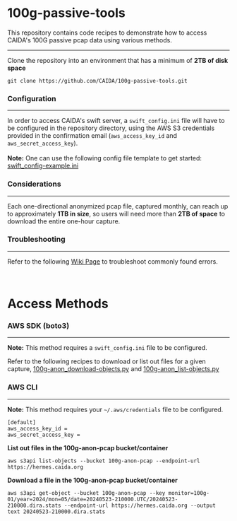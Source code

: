 # 100g-passive-tools
This repository contains code recipes to demonstrate how to access CAIDA's 100G passive pcap data using various methods.

---
Clone the repository into an environment that has a minimum of **2TB of disk space**
```
git clone https://github.com/CAIDA/100g-passive-tools.git
```

### Configuration
---
In order to access CAIDA's swift server, a `swift_config.ini` file will have to be configured in the repository directory, using the AWS S3 credentials provided in the confirmation email (`aws_access_key_id` and `aws_secret_access_key`).<br/><br/>
**Note:** One can use the following config file template to get started: [swift_config-example.ini](https://github.com/CAIDA/100g-passive-tools/blob/main/swift_config-example.ini)

### Considerations

---
Each one-directional anonymized pcap file, captured monthly, can reach up to approximately **1TB in size**, so users will need more than **2TB of space** to download the entire one-hour capture.

### Troubleshooting

---
Refer to the following [Wiki Page](https://github.com/CAIDA/100g-passive-tools/wiki/Troubleshooting) to troubleshoot commonly found errors.

<br/>

# Access Methods

### AWS SDK (boto3)

---
**Note:** This method requires a `swift_config.ini` file to be configured.

Refer to the following recipes to download or list out files for a given capture, [100g-anon_download-objects.py](https://github.com/CAIDA/100g-passive-tools/blob/main/100g-anon_download-objects.py) and [100g-anon_list-objects.py](https://github.com/CAIDA/100g-passive-tools/blob/main/100g-anon_list-objects.py)

### AWS CLI

---
**Note:** This method requires your `~/.aws/credentials` file to be configured.
```
[default]
aws_access_key_id = 
aws_secret_access_key = 
```

**List out files in the 100g-anon-pcap bucket/container**<br/>
```
aws s3api list-objects --bucket 100g-anon-pcap --endpoint-url https://hermes.caida.org
```

**Download a file in the 100g-anon-pcap bucket/container**<br/>
```
aws s3api get-object --bucket 100g-anon-pcap --key monitor=100g-01/year=2024/mon=05/date=20240523-210000.UTC/20240523-210000.dira.stats --endpoint-url https://hermes.caida.org --output text 20240523-210000.dira.stats
```
